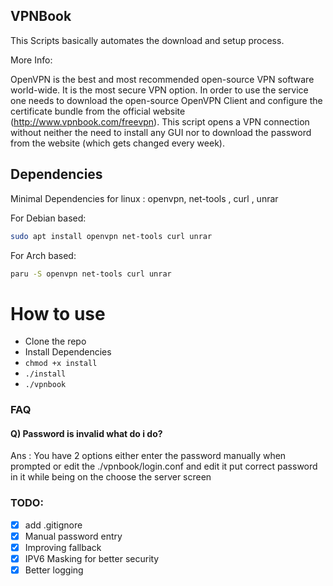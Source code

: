 ## VPNBook

This Scripts basically automates the download and setup process.


More Info:

OpenVPN is the best and most recommended open-source VPN software world-wide. It is the most secure VPN option. In order to use the service one needs to download the open-source OpenVPN Client and configure the certificate bundle from the official website (http://www.vpnbook.com/freevpn). This script opens a VPN connection without neither the need to install any GUI nor to download the password from the website (which gets changed every week).

## Dependencies

Minimal Dependencies for linux : openvpn, net-tools , curl , unrar

For Debian based:

```sh
sudo apt install openvpn net-tools curl unrar
```

For Arch based:

```sh
paru -S openvpn net-tools curl unrar
```

# How to use

- Clone the repo
- Install Dependencies
- ` chmod +x install   `
- `./install`
-   `./vpnbook`

### FAQ

#### Q) Password is invalid what do i do?

Ans : You have 2 options either enter the password manually when prompted or edit the ./vpnbook/login.conf and edit it put correct password in it while being on the choose the server screen

### TODO:

- [x] add .gitignore
- [x] Manual password entry
- [x] Improving fallback
- [x] IPV6 Masking for better security
- [x] Better logging
